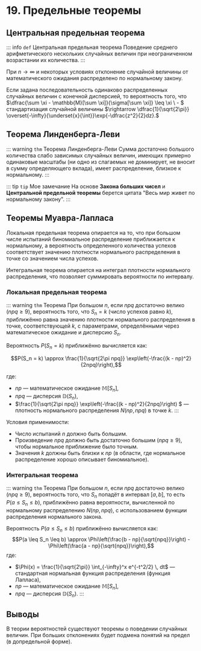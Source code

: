 # 19. Предельные теоремы

## Центральная предельная теорема

::: info `def` Центральная предельная теорема
Поведение среднего арифметического нескольких случайных величин при неограниченном возрастании их количества.
:::

При $n \rightarrow \infty$ и некоторых условиях отклонение случайной величины от математического ожидания распределено по нормальному закону.

Если задана последовательность одинаково распределенных случайных величин с конечной дисперсией, то вероятность того, что $\dfrac{\sum \xi - \mathbb{M}[\sum \xi]}{\sigma[\sum \xi]} \leq \xi \ - $ стандартизация случайной величины $\rightarrow \dfrac{1}{\sqrt{2\pi}} \overset{-\infty}{\underset{x}{\int}}\exp{-\dfrac{z^2}{2}dz}.$

## Теорема Линденберга-Леви

::: warning `thm` Теорема Линденберга-Леви
Сумма достаточно большого количества слабо зависимых случайных величин, имеющих примерно одинаковые масштабы (ни одно из слагаемых не доминирует, не вносит в сумму определяющего вклада), имеет распределение, близкое к нормальному.
:::

::: tip `tip` Мое замечание 
На основе **Закона больших чисел** и **Центральной предельной теоремы** берется цитата "Весь мир живет по нормальному закону".
:::

## Теоремы Муавра-Лапласа

Локальная предельная теорема опирается на то, что при большом числе испытаний биномиальное распределение приближается к нормальному, а вероятность определенного количества успехов соответствует значению плотности нормального распределения в точке со значением числа успехов.

Интегральная теорема опирается на интеграл плотности нормального распределения, что позволяет суммировать вероятности по интервалу.

### Локальная предельная теорема

::: warning `thm` Теорема
При большом $n$, если $npq$ достаточно велико ($npq \geq 9$), вероятность того, что $S_n = k$ (число успехов равно $k$), приближённо равна значению плотности нормального распределения в точке, соответствующей $k$, с параметрами, определёнными через математическое ожидание и дисперсию $S_n$.

Вероятность $P(S_n = k)$ приближённо вычисляется как:

$$P(S_n = k) \approx \frac{1}{\sqrt{2\pi npq}} \exp\left(-\frac{(k - np)^2}{2npq}\right),$$

где:
- $np$ — математическое ожидание $\mathbb{M}[S_n]$,
- $npq$ — дисперсия $\mathbb{D}(S_n)$,
- $\frac{1}{\sqrt{2\pi npq}} \exp\left(-\frac{(k - np)^2}{2npq}\right) $ — плотность нормального распределения $N(np, npq)$ в точке $k.$
:::

Условия применимости:
- Число испытаний $n$ должно быть большим.
- Произведение $npq$ должно быть достаточно большим ($npq \geq 9$), чтобы нормальное приближение было точным.
- Значения $k$ должны быть близки к $np$ (в области, где нормальное распределение хорошо описывает биномиальное).

### Интегральная теорема

::: warning `thm` Теорема
При большом $n$, если $npq$ достаточно велико ($npq \geq 9$), вероятность того, что $S_n$ попадёт в интервал $[a, b]$, то есть $P(a \leq S_n \leq b)$, приближённо равна вероятности, вычисленной по нормальному распределению $N(np, npq)$, с использованием функции распределения нормального закона.

Вероятность $P(a \leq S_n \leq b)$ приближённо вычисляется как:
$$P(a \leq S_n \leq b) \approx \Phi\left(\frac{b - np}{\sqrt{npq}}\right) - \Phi\left(\frac{a - np}{\sqrt{npq}}\right),$$
где:

- $\Phi(x) = \frac{1}{\sqrt{2\pi}} \int_{-\infty}^x e^{-t^2/2} \, dt$ — стандартная нормальная функция распределения (функция Лапласа),
- $np$ — математическое ожидание $\mathbb{M}[S_n]$,
- $npq$ — дисперсия $\mathbb{D}(S_n)$.
:::

## Выводы

В теории вероятностей существуют теоремы о поведении случайных величин. При больших отклонениях будет подмена понятий на предел (в допредельной форме).
